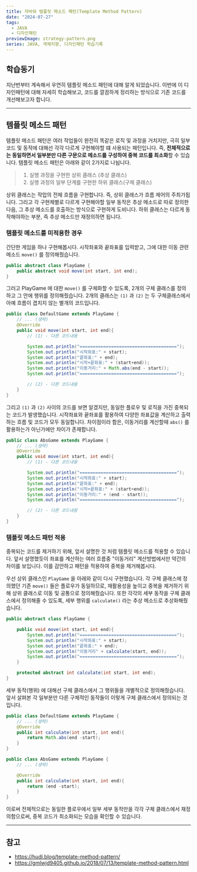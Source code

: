 ```yaml
---
title: 자바와 템플릿 메소드 패턴(Template Method Pattern)
date: "2024-07-27"
tags:
  - JAVA
  - 디자인패턴
previewImage: strategy-pattern.png
series: JAVA, 객체지향, 디자인패턴 학습기록
---
```


## 학습동기

지난번부터 계속해서 우연히 템플릿 메소드 패턴에 대해 알게 되었습니다. 이번에 이 디자인패턴에 대해 자세히 학습해보고, 코드를 깔끔하게 정리하는 방식으로 기존 코드를 개선해보고자 합니다.

---

## 템플릿 메소드 패턴

템플릿 메소드 패턴은 여러 작업들이 완전히 똑같은 로직 및 과정을 거치지만, 극히 일부 코드 및 동작에 대해선 각각 다르게 구현해야할 떄 사용되는 패턴입니다. 즉, **전체적으로는 동일하면서 일부분만 다른 구문으로 메소드를 구성하여 중복 코드를 최소화**할 수 있습니다. 템플릿 메소드 패턴은 아래와 같이 2가지로 나뉩니다.

> 1.  실행 과정을 구현한 상위 클래스 (추상 클래스)
> 2.  실행 과정의 일부 단계를 구현한 하위 클래스(구체 클래스)

상위 클래스는 작업의 전체 흐름을 구현합니다. 즉, 상위 클래스가 흐름 제어의 주최가됩니다. 그리고 각 구현체별로 다르게 구현해야할 일부 동작은 추상 메소드로 따로 정의한 다음, 그 추상 메소드를 호출하는 방식으로 구현하게 도비니다. 하위 클래스는 다르게 동작해야하는 부분, 즉 추상 메소드만 재정의하면 됩니다.

### 템플릿 메소드를 미적용한 경우

간단한 게임을 하나 구현해봅시다. 시작좌표와 끝좌표를 입력받고, 그에 대한 이동 관련 메소드 `move()` 를 정의해줬습니다.

```java
public abstract class PlayGame {
    public abstract void move(int start, int end);
}
```

그러고 PlayGame 에 대한 `move()` 를 구체화할 수 있도록, 2개의 구체 클래스를 정의하고 그 안에 행위를 정의해줬습니다. 2개의 클래스는 `(1)` 과 `(2)` 는 두 구체클래스에서 아예 흐름이 겹치지 않는 별개의 코드입니다.

```java
public class DefaultGame extends PlayGame {
    // ... (생략)
    @Override
    public void move(int start, int end){
        // (1) - 다른 코드내용

        System.out.println("=====================================");
        System.out.println("시작좌표:" + start);
        System.out.println("끝좌표:" + end);
        System.out.println("시작+끝좌표:" + (start+end));
        System.out.println("이동거리:" + Math.abs(end - start));
        System.out.println("=====================================");

        // (2) - 다른 코드내용
    }
}
```

그리고 `(1)` 과 `(2)` 사이의 코드를 보면 알겠지만, 동일한 플로우 및 로직을 가진 중복되는 코드가 발생했습니다. 시작좌표와 끝좌표를 활용하여 다양한 좌표값을 계산하고 출력하는 흐름 및 코드가 모두 동일합니다. 차이점이라 함은, 이동거리를 계산할때 `abs()` 를 활용하는가 아닌가에만 차이가 존재합니다.

```java
public class AbsGame extends PlayGame {
    // ... (생략)
    @Override
    public void move(int start, int end){
        // (1) - 다른 코드내용

        System.out.println("=====================================");
        System.out.println("시작좌표:" + start);
        System.out.println("끝좌표:" + end);
        System.out.println("시작+끝좌표:" + (start+end));
        System.out.println("이동거리:" + (end - start));
        System.out.println("=====================================");

        // (2) - 다른 코드내용
    }
}
```

### 템플릿 메소드 패턴 적용

중복되는 코드를 제거하기 위해, 앞서 설명한 것 처럼 템플릿 메소드를 적용할 수 있습니다. 앞서 설명했듯이 좌표를 계산하는 여러 흐름중 "이동거리" 계산방법에서만 약간의 차이를 보입니다. 이를 감안하고 패턴을 적용하여 중복을 제거해봅시다.

우선 상위 클래스인 `PlayGame` 을 아래와 같이 다시 구현했습니다. 각 구체 클래스에 정의했던 기존 `move()` 들은 플로우가 동일하므로, 재활용성을 높이고 중복을 제거하기 위해 상위 클래스로 이동 및 공통으로 정의해줬습니다. 또한 각각의 세부 동작을 구체 클래스에서 정의해줄 수 있도록, 세부 행위를 `calculate()` 라는 추상 메소드로 추상화해줬습니다.

```java
public abstract class PlayGame {

    public void move(int start, int end){
        System.out.println("=====================================");
        System.out.println("시작좌표:" + start);
        System.out.println("끝좌표:" + end);
        System.out.println("이동거리" + calculate(start, end));
        System.out.println("=====================================");
    }

    protected abstract int calculate(int start, int end);
}
```

세부 동작(행위) 에 대해선 구체 클래스에서 그 행위들을 개별적으로 정의해줬습니다. 앞서 살펴본 각 일부분만 다른 구체적인 동작들이 이렇게 구체 클래스에서 정의되는 것입니다.

```java
public class DefaultGame extends PlayGame {
    // ... (생략)
    @Override
    public int calculate(int start, int end){
        return Math.abs(end -start);
    }
}

public class AbsGame extends PlayGame {
    // ... (생략)

    @Override
    public int calculate(int start, int end){
        return (end -start);
    }
}
```

이로써 전체적으로는 동일한 플로우에서 일부 세부 동작만을 각각 구체 클래스에서 재정의함으로써, 중복 코드가 최소화되는 모습을 확인할 수 있습니다.

---

## 참고

- https://hudi.blog/template-method-pattern/
- https://gmlwjd9405.github.io/2018/07/13/template-method-pattern.html
